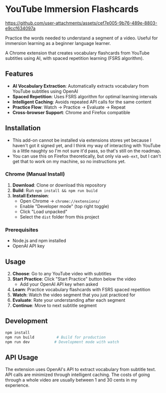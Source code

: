 # YouTube Immersion Flashcards

https://github.com/user-attachments/assets/cef7e005-9b76-489e-8803-e9ccf634097a

Practice the words needed to understand a segment of a video.
Useful for immersion learning as a beginner language learner.

A Chrome extension that creates vocabulary flashcards from YouTube subtitles using AI, with spaced repetition learning (FSRS algorithm).

## Features

- **AI Vocabulary Extraction**: Automatically extracts vocabulary from YouTube subtitles using OpenAI
- **Spaced Repetition**: Uses FSRS algorithm for optimal learning intervals
- **Intelligent Caching**: Avoids repeated API calls for the same content
- **Practice Flow**: Watch → Practice → Evaluate → Repeat
- **Cross-browser Support**: Chrome and Firefox compatible

## Installation

- This add-on cannot be installed via extensions stores yet because I haven't got it signed yet, and I think my way of interacting with YouTube is a little naughty so I'm not sure it'd pass, so that's still on the roadmap.
- You can use this on Firefox theoretically, but only via `web-ext`, but I can't get that to work on my machine, so no instructions yet.

### Chrome (Manual Install)

1. **Download**: Clone or download this repository
2. **Build**: Run `npm install && npm run build` 
3. **Install Extension**:
   - Open Chrome → `chrome://extensions/`
   - Enable "Developer mode" (top right toggle)
   - Click "Load unpacked"
   - Select the `dist` folder from this project

### Prerequisites

- Node.js and npm installed
- OpenAI API key

## Usage

2. **Choose**: Go to any YouTube video with subtitles
3. **Start Practice**: Click "Start Practice" button below the video
   - Add your OpenAI API key when asked
4. **Learn**: Practice vocabulary flashcards with FSRS spaced repetition
4. **Watch**: Watch the video segment that you just practiced for
5. **Evaluate**: Rate your understanding after each segment
6. **Continue**: Move to next subtitle segment

## Development

```bash
npm install
npm run build          # Build for production
npm run dev           # Development mode with watch
```

## API Usage

The extension uses OpenAI's API to extract vocabulary from subtitle text. API calls are minimized through intelligent caching.
The costs of going through a whole video are usually between 1 and 30 cents in my experience.
